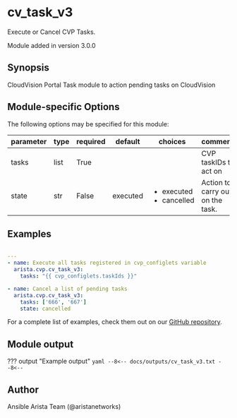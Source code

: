 <!--
  ~ Copyright (c) 2023 Arista Networks, Inc.
  ~ Use of this source code is governed by the Apache License 2.0
  ~ that can be found in the LICENSE file.
  -->

# cv_task_v3

Execute or Cancel CVP Tasks.

Module added in version 3.0.0
## Synopsis

CloudVision Portal Task module to action pending tasks on CloudVision

## Module-specific Options

The following options may be specified for this module:

| parameter | type | required | default | choices | comments |
| ------------- |-------------| ---------|----------- |--------- |--------- |
| tasks  |   list | True  |  | | CVP taskIDs to act on |
| state  |   str | False  |  executed  | <ul> <li>executed</li>  <li>cancelled</li> </ul> | Action to carry out on the task. |


## Examples

```yaml

---
- name: Execute all tasks registered in cvp_configlets variable
  arista.cvp.cv_task_v3:
    tasks: "{{ cvp_configlets.taskIds }}"

- name: Cancel a list of pending tasks
  arista.cvp.cv_task_v3:
    tasks: ['666', '667']
    state: cancelled

```

For a complete list of examples, check them out on our [GitHub repository](https://github.com/aristanetworks/ansible-cvp/tree/devel/ansible_collections/arista/cvp/examples).

## Module output

??? output "Example output"
    ```yaml
    --8<--
    docs/outputs/cv_task_v3.txt
    --8<--
    ```

## Author

Ansible Arista Team (@aristanetworks)
